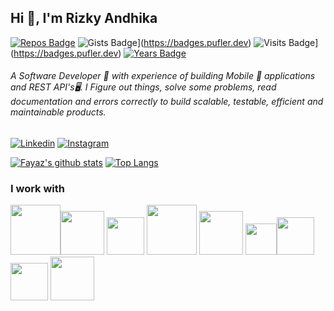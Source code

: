 
## Hi 👋, I'm Rizky Andhika

[![Repos Badge](https://badges.pufler.dev/repos/rcdevgames)](https://badges.pufler.dev) ![Gists Badge](https://badges.pufler.dev/gists/puf17640)](https://badges.pufler.dev) ![Visits Badge](https://badges.pufler.dev/visits/rcdevgames/rcdevgames)](https://badges.pufler.dev) [![Years Badge](https://badges.pufler.dev/years/rcdevgames)](https://badges.pufler.dev)

###### A Software Developer 🚀 with experience of building Mobile 📱 applications and REST API's🖥. I Figure out things, solve some problems, read documentation and errors correctly to build scalable, testable, efficient and maintainable products. 

[![Linkedin](https://img.shields.io/badge/LinkedIn-blue.svg?style=for-the-badge&logo=linkedin)](https://www.linkedin.com/in/rizky-andhika-76b04411a/)
[![Instagram](https://img.shields.io/badge/Instagram-gray.svg?style=for-the-badge&logo=instagram)](https://www.instagram.com/rivv.putra/)

[![Fayaz's github stats](https://github-readme-stats.vercel.app/api?username=rcdevgames&count_private=true&show_icons=true)](https://github.com/rcdevgames/)  [![Top Langs](https://github-readme-stats.vercel.app/api/top-langs/?username=rcdevgames&layout=compact&count_private=true)](https://github.com/rcdevgames/)

### I work with

<img src="https://storage.googleapis.com/gweb-uniblog-publish-prod/images/Android_symbol_green_2.max-1500x1500.png" height="80px"/><img src="https://cdn.magicbytesolutions.com/assets/img/common/ios-app.png" height="70px"/>  <img src="https://upload.wikimedia.org/wikipedia/commons/thumb/d/d9/Node.js_logo.svg/1200px-Node.js_logo.svg.png" height="60px"/> <img src="https://cdn-media-1.freecodecamp.org/images/0*CPTNvq87xG-sUGdx.png" height="80px"/> <img src="https://braze-marketing-assets.s3.amazonaws.com/images/partner_logos/react-native.png" height="70px"/> <img src="https://flutter.dev/assets/flutter-lockup-1caf6476beed76adec3c477586da54de6b552b2f42108ec5bc68dc63bae2df75.png" height="50px"/><img src="https://upload.wikimedia.org/wikipedia/commons/c/c1/PHP_Logo.png" height="60px"/> <img src="https://upload.wikimedia.org/wikipedia/commons/thumb/9/99/Unofficial_JavaScript_logo_2.svg/480px-Unofficial_JavaScript_logo_2.svg.png" height="60px"/> <img src="https://www.python.org/static/community_logos/python-logo-inkscape.svg" height="70px"/> 
